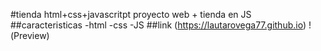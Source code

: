 #tienda html+css+javascritpt
proyecto web + tienda en JS
##caracteristicas
-html
-css
-JS
##link
(https://lautarovega77.github.io)
!(Preview) 

